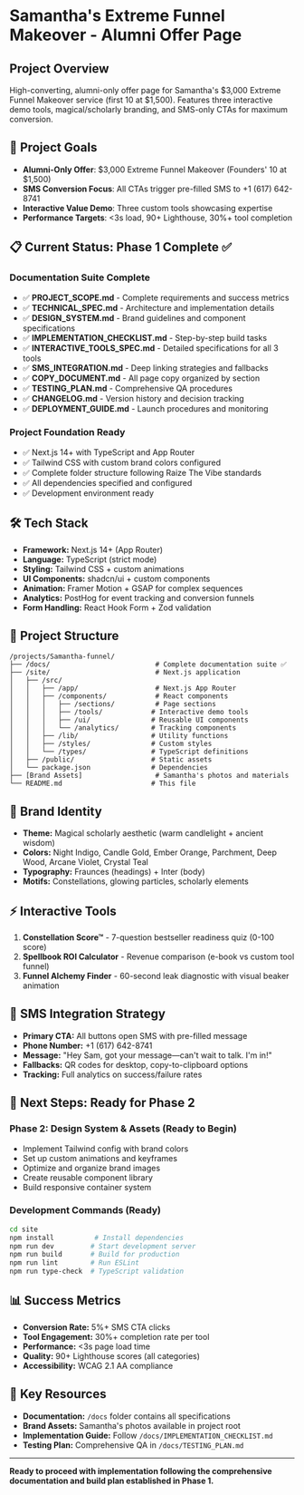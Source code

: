 # Samantha's Extreme Funnel Makeover - Alumni Offer Page

## Project Overview
High-converting, alumni-only offer page for Samantha's $3,000 Extreme Funnel Makeover service (first 10 at $1,500). Features three interactive demo tools, magical/scholarly branding, and SMS-only CTAs for maximum conversion.

## 🎯 Project Goals
- **Alumni-Only Offer**: $3,000 Extreme Funnel Makeover (Founders' 10 at $1,500)
- **SMS Conversion Focus**: All CTAs trigger pre-filled SMS to +1 (617) 642-8741
- **Interactive Value Demo**: Three custom tools showcasing expertise
- **Performance Targets**: <3s load, 90+ Lighthouse, 30%+ tool completion

## 📋 Current Status: Phase 1 Complete ✅

### Documentation Suite Complete
- ✅ **PROJECT_SCOPE.md** - Complete requirements and success metrics
- ✅ **TECHNICAL_SPEC.md** - Architecture and implementation details
- ✅ **DESIGN_SYSTEM.md** - Brand guidelines and component specifications
- ✅ **IMPLEMENTATION_CHECKLIST.md** - Step-by-step build tasks
- ✅ **INTERACTIVE_TOOLS_SPEC.md** - Detailed specifications for all 3 tools
- ✅ **SMS_INTEGRATION.md** - Deep linking strategies and fallbacks
- ✅ **COPY_DOCUMENT.md** - All page copy organized by section
- ✅ **TESTING_PLAN.md** - Comprehensive QA procedures
- ✅ **CHANGELOG.md** - Version history and decision tracking
- ✅ **DEPLOYMENT_GUIDE.md** - Launch procedures and monitoring

### Project Foundation Ready
- ✅ Next.js 14+ with TypeScript and App Router
- ✅ Tailwind CSS with custom brand colors configured
- ✅ Complete folder structure following Raize The Vibe standards
- ✅ All dependencies specified and configured
- ✅ Development environment ready

## 🛠 Tech Stack
- **Framework:** Next.js 14+ (App Router)
- **Language:** TypeScript (strict mode)
- **Styling:** Tailwind CSS + custom animations
- **UI Components:** shadcn/ui + custom components
- **Animation:** Framer Motion + GSAP for complex sequences
- **Analytics:** PostHog for event tracking and conversion funnels
- **Form Handling:** React Hook Form + Zod validation

## 📁 Project Structure
```
/projects/Samantha-funnel/
├── /docs/                          # Complete documentation suite ✅
├── /site/                          # Next.js application
│   ├── /src/
│   │   ├── /app/                   # Next.js App Router
│   │   ├── /components/            # React components
│   │   │   ├── /sections/          # Page sections
│   │   │   ├── /tools/            # Interactive demo tools
│   │   │   ├── /ui/               # Reusable UI components
│   │   │   └── /analytics/        # Tracking components
│   │   ├── /lib/                  # Utility functions
│   │   ├── /styles/               # Custom styles
│   │   └── /types/                # TypeScript definitions
│   ├── /public/                   # Static assets
│   └── package.json               # Dependencies
├── [Brand Assets]                  # Samantha's photos and materials
└── README.md                      # This file
```

## 🎨 Brand Identity
- **Theme:** Magical scholarly aesthetic (warm candlelight + ancient wisdom)
- **Colors:** Night Indigo, Candle Gold, Ember Orange, Parchment, Deep Wood, Arcane Violet, Crystal Teal
- **Typography:** Fraunces (headings) + Inter (body)
- **Motifs:** Constellations, glowing particles, scholarly elements

## ⚡ Interactive Tools
1. **Constellation Score™** - 7-question bestseller readiness quiz (0-100 score)
2. **Spellbook ROI Calculator** - Revenue comparison (e-book vs custom tool funnel)
3. **Funnel Alchemy Finder** - 60-second leak diagnostic with visual beaker animation

## 📱 SMS Integration Strategy
- **Primary CTA:** All buttons open SMS with pre-filled message
- **Phone Number:** +1 (617) 642-8741
- **Message:** "Hey Sam, got your message—can't wait to talk. I'm in!"
- **Fallbacks:** QR codes for desktop, copy-to-clipboard options
- **Tracking:** Full analytics on success/failure rates

## 🚀 Next Steps: Ready for Phase 2

### Phase 2: Design System & Assets (Ready to Begin)
- Implement Tailwind config with brand colors
- Set up custom animations and keyframes
- Optimize and organize brand images
- Create reusable component library
- Build responsive container system

### Development Commands (Ready)
```bash
cd site
npm install          # Install dependencies
npm run dev         # Start development server
npm run build       # Build for production
npm run lint        # Run ESLint
npm run type-check  # TypeScript validation
```

## 📊 Success Metrics
- **Conversion Rate:** 5%+ SMS CTA clicks
- **Tool Engagement:** 30%+ completion rate per tool
- **Performance:** <3s page load time
- **Quality:** 90+ Lighthouse scores (all categories)
- **Accessibility:** WCAG 2.1 AA compliance

## 🔗 Key Resources
- **Documentation:** `/docs` folder contains all specifications
- **Brand Assets:** Samantha's photos available in project root
- **Implementation Guide:** Follow `/docs/IMPLEMENTATION_CHECKLIST.md`
- **Testing Plan:** Comprehensive QA in `/docs/TESTING_PLAN.md`

---

**Ready to proceed with implementation following the comprehensive documentation and build plan established in Phase 1.**